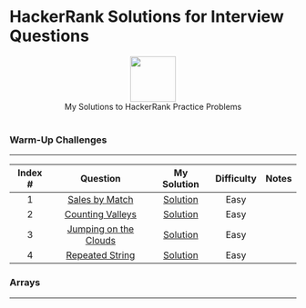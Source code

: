 # HackerRank Solutions for Interview Questions

<p align="center">
    <img height=80 src="https://en.wikipedia.org/wiki/File:HackerRank_logo.png">
  <br> My Solutions to HackerRank Practice Problems
  <br><br>
</p>


### Warm-Up Challenges
_____

|   Index #  |  Question  | My Solution | Difficulty | Notes | 
|:----:|:---:|:---:|:---:|:---:|
|  1  | [Sales by Match](https://leetcode.com/problems/combine-two-tables/)  |  [Solution]()   |   Easy    |     |
|  2  | [Counting Valleys](https://leetcode.com/problems/second-highest-salary/)  |  [Solution]()   |   Easy    |     |
|  3  | [Jumping on the Clouds](https://leetcode.com/problems/second-highest-salary/)  |  [Solution]()   |   Easy    |     |
|  4  | [Repeated String](https://leetcode.com/problems/second-highest-salary/)  |  [Solution]()   |   Easy    |     |

### Arrays
_____



